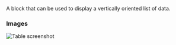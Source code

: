 A block that can be used to display a vertically oriented list of data.

### Images

![Table screenshot](https://gitlab.com/appsemble/appsemble/-/raw/0.27.4/config/assets/list.png)
